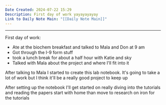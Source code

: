 ```yaml
---
Date Created: 2024-07-22 15:29
Description: First day of work yayayayayay
Link to Daily Note Main: "[[Daily Note Main]]"
---
```

***
First day of work:
- Ate at the biochem breakfast and talked to Mala and Don at 9 am
- Got through the I-9 form stuff
- took a lunch break for about a half hour with Katie and sky
- Talked with Mala about the project and where I'll fit into it

After talking to Mala I started to create this lab notebook. It's going to take a lot of work but I think it'll be a really good project to keep up

After setting up the notebook I'll get started on really diving into the tutorials and reading the papers
	start with home than move to research on iron for the tutorials